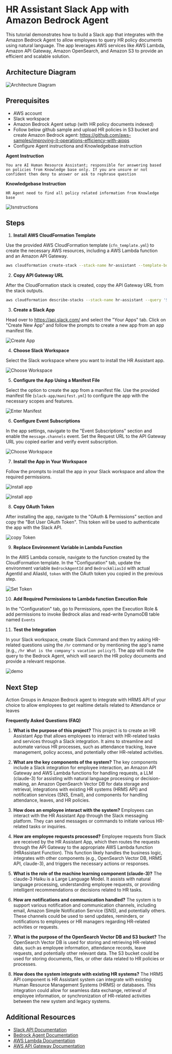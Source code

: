 # HR Assistant Slack App with Amazon Bedrock Agent

This tutorial demonstrates how to build a Slack app that integrates with the Amazon Bedrock Agent to allow employees to query HR policy documents using natural language. The app leverages AWS services like AWS Lambda, Amazon API Gateway, Amazon OpenSearch, and Amazon S3 to provide an efficient and scalable solution.

## Architecture Diagram

![Architecture Diagram](static/00_slackedrock.png)

## Prerequisites

- AWS account
- Slack workspace
- Amazon Bedrock Agent setup (with HR policy documents indexed)
- Follow below github sample and upload HR policies in S3 bucket and create Amazon Bedrock agent:
  https://github.com/aws-samples/improving-it-operations-efficiency-with-aiops
- Configure Agent instructiona and Knowledgebase instruction

**Agent Instruction**
```
You are AI Human Resource Assistant; responsible for answering based on policies from Knowledge base only. If you are unsure or not confident then deny to answer or ask to rephrase question 
```
**Knowledgebase Instruction**
```
HR Agent need to find all policy related information from Knowledge base
```
![Isnstructions](static/AgentInstruction.png)
## Steps

1. **Install AWS CloudFormation Template**

Use the provided AWS CloudFormation template (`cfn_template.yml`) to create the necessary AWS resources, including a AWS Lambda function and an Amazon API Gateway.

```bash
aws cloudformation create-stack --stack-name hr-assistant --template-body cloudformation-template/cfn_template.yml --parameters ParameterKey=SlackToken,ParameterValue=YOUR_SLACK_TOKEN
```

2. **Copy API Gateway URL**

After the CloudFormation stack is created, copy the API Gateway URL from the stack outputs.

```bash
aws cloudformation describe-stacks --stack-name hr-assistant --query 'Stacks[0].Outputs[?OutputKey==`ApiUrl`].OutputValue' --output text
```

3. **Create a Slack App**

Head over to https://api.slack.com/ and select the "Your Apps" tab. Click on "Create New App" and follow the prompts to create a new app from an app manifest file.

![Create App](static/10_createapp1.png)

4. **Choose Slack Workspace**

Select the Slack workspace where you want to install the HR Assistant app.

![Choose Workspace](static/20_chooseworkspace2.png)

5. **Configure the App Using a Manifest File**

Select the option to create the app from a manifest file. Use the provided manifest file (`slack-app/manifest.yml`) to configure the app with the necessary scopes and features.

![Enter Manifest](static/30_entermanifest3.png)

6. **Configure Event Subscriptions**

In the app settings, navigate to the "Event Subscriptions" section and enable the `message.channels` event. Set the Request URL to the API Gateway URL you copied earlier and verify event subscription.

![Choose Workspace](static/55_slacksubscription.png)


7. **Install the App in Your Workspace**

Follow the prompts to install the app in your Slack workspace and allow the required permissions.

![install app](static/40_installApp4.png)

![install app](static/50_allowaccess5.png)

8. **Copy OAuth Token**

After installing the app, navigate to the "OAuth & Permissions" section and copy the "Bot User OAuth Token". This token will be used to authenticate the app with the Slack API.

![copy Token](static/60_copytoken6.png)

9. **Replace Environment Variable in Lambda Function**

In the AWS Lambda console, navigate to the function created by the CloudFormation template. In the "Configuration" tab, update the environment variable `BedrockAgentId` and `BedrockAliasId` with actual AgentId and AliasId, `token` with the OAuth token you copied in the previous step.

![Set Token](static/70_set_environment_variable.png)

10. **Add Required Permissions to Lambda function Execution Role**

In the "Configuration" tab, go to Permissions, open the Execution Role & add permissions to invoke Bedrock alias and read-write DynamoDB table named `Events`

11. **Test the Integration**

In your Slack workspace, create Slack Command and then try asking HR-related questions using the `/hr` command or by mentioning the app's name (e.g., `/hr What is the company's vacation policy?`). The app will route the query to the Bedrock Agent, which will search the HR policy documents and provide a relevant response.

![demo](static/demo7.png)

## Next Step

Action Groups in Amazon Bedrock agent to integrate with HRMS API of your choice to allow employees to get realtime details related to Attendance or leaves

**Frequently Asked Questions (FAQ)**

1. **What is the purpose of this project?**
   This project is to create an HR Assistant App that allows employees to interact with HR-related tasks and services through a Slack integration. It aims to streamline and automate various HR processes, such as attendance tracking, leave management, policy access, and potentially other HR-related activities.

2. **What are the key components of the system?**
   The key components include a Slack integration for employee interaction, an Amazon API Gateway and AWS Lambda functions for handling requests, a LLM (claude-3) for assisting with natural language processing or decision-making, an Amazon OpenSearch Vector DB for data storage and retrieval, integrations with existing HR systems (HRMS API) and notification services (SNS, Email), and components for handling attendance, leaves, and HR policies.

3. **How does an employee interact with the system?**
   Employees can interact with the HR Assistant App through the Slack messaging platform. They can send messages or commands to initiate various HR-related tasks or inquiries.

4. **How are employee requests processed?**
   Employee requests from Slack are received by the HR Assistant App, which then routes the requests through the API Gateway to the appropriate AWS Lambda function (HRAssistant Function). This function likely handles the business logic, integrates with other components (e.g., OpenSearch Vector DB, HRMS API, claude-3), and triggers the necessary actions or responses.

5. **What is the role of the machine learning component (claude-3)?**
   The claude-3 Haiku is a Large Language Model. It assists with natural language processing, understanding employee requests, or providing intelligent recommendations or decisions related to HR tasks.

6. **How are notifications and communication handled?**
   The system is to support various notification and communication channels, including email, Amazon Simple Notification Service (SNS), and potentially others. These channels could be used to send updates, reminders, or notifications to employees or HR managers regarding HR-related activities or requests.

7. **What is the purpose of the OpenSearch Vector DB and S3 bucket?**
   The OpenSearch Vector DB is used for storing and retrieving HR-related data, such as employee information, attendance records, leave requests, and potentially other relevant data. The S3 bucket could be used for storing documents, files, or other data related to HR policies or processes.

8. **How does the system integrate with existing HR systems?**
   The HRMS API component is HR Assistant system can integrate with existing Human Resource Management Systems (HRMS) or databases. This integration could allow for seamless data exchange, retrieval of employee information, or synchronization of HR-related activities between the new system and legacy systems.

## Additional Resources

- [Slack API Documentation](https://api.slack.com/docs)
- [Bedrock Agent Documentation](https://aws.amazon.com/bedrock/resources/)
- [AWS Lambda Documentation](https://docs.aws.amazon.com/lambda/latest/dg/welcome.html)
- [AWS API Gateway Documentation](https://docs.aws.amazon.com/apigateway/latest/developerguide/welcome.html)
